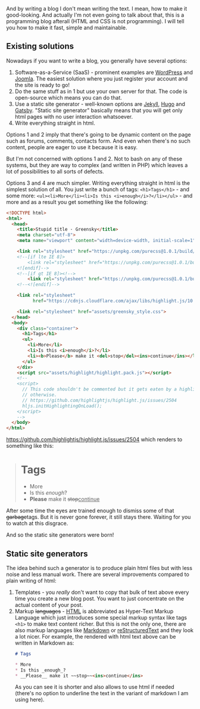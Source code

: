 And by writing a blog I don't mean writing the text. I mean, how to make it
good-looking. And actually I'm not even going to talk about that, this is
a programming blog afterall (HTML and CSS is not programming). I will tell you
how to make it fast, simple and maintainable.


## Existing solutions

Nowadays if you want to write a blog, you generally have several options:

1. Software-as-a-Service (SaaS) - prominent examples are [WordPress] and
   [Joomla]. The easiest solution where you just register your account and
   the site is ready to go!
2. Do the same stuff as in 1 but use your own server for that. The code is
   open-source which means you can do that.
3. Use a static site generator - well-known options are [Jekyll], [Hugo] and
   [Gatsby]. "Static site generator" basically means that you will get only
   html pages with no user interaction whatsoever.
4. Write everything straight in html.

[WordPress]: https://wordpress.org/
[Joomla]: https://www.joomla.org/
[Jekyll]: https://jekyllrb.com/
[Hugo]: https://gohugo.io/
[Gatsby]: https://www.gatsbyjs.org/

Options 1 and 2 imply that there's going to be dynamic content on the page such
as forums, comments, contacts form. And even when there's no such content,
people are eager to use it because it is easy.

But I'm not concerned with options 1 and 2. Not to bash on any of these systems,
but they are way to complex (and written in PHP) which leaves a lot of
possibilities to all sorts of defects.

Options 3 and 4 are much simpler. Writing everything straight in html is the
simplest solution of all. You just write a bunch of tags: `<h1>Tags</h1>` - and
some more: `<ul><li>More</li><li>Is this <i>enough</i>?</li></ul>` - and more
and as a result you get something like the following:

```html
<!DOCTYPE html>
<html>
  <head>
    <title>Stupid title · Greensky</title>
    <meta charset="utf-8">
    <meta name="viewport" content="width=device-width, initial-scale=1">

    <link rel="stylesheet" href="https://unpkg.com/purecss@1.0.1/build/pure-min.css" integrity="sha384-oAOxQR6DkCoMliIh8yFnu25d7Eq/PHS21PClpwjOTeU2jRSq11vu66rf90/cZr47" crossorigin="anonymous">
    <!--[if lte IE 8]>
        <link rel="stylesheet" href="https://unpkg.com/purecss@1.0.1/build/grids-responsive-old-ie-min.css">
    <![endif]-->
    <!--[if gt IE 8]><!-->
        <link rel="stylesheet" href="https://unpkg.com/purecss@1.0.1/build/grids-responsive-min.css">
    <!--<![endif]-->

    <link rel="stylesheet"
          href="https://cdnjs.cloudflare.com/ajax/libs/highlight.js/10.0.0/styles/lightfair.min.css">

    <link rel="stylesheet" href="assets/greensky_style.css">
  </head>
  <body>
    <div class="container">
      <h1>Tags</h1>
      <ul>
        <li>More</li>
        <li>Is this <i>enough</i>?</li>
        <li><b>Please</b> make it <del>stop</del><ins>continue</ins></li>
      </ul>
    </div>
    <script src="assets/highlight/highlight.pack.js"></script>
    <!--
    <script>
      // This code shouldn't be commented but it gets eaten by a highlighter
      // otherwise.
      // https://github.com/highlightjs/highlight.js/issues/2504
      hljs.initHighlightingOnLoad();
    </script>
    -->
  </body>
</html>
```
https://github.com/highlightjs/highlight.js/issues/2504
which renders to something like this:

<blockquote>
  <h1>Tags</h1>
  <ul>
    <li>More</li>
    <li>Is this <i>enough</i>?</li>
    <li><b>Please</b> make it <del>stop</del><ins>continue</ins></li>
  </ul>
</blockquote>

After some time the eyes are trained enough to dismiss some of that
~~garbage~~tags. But it is never gone forever, it still stays there. Waiting for
you to watch at this disgrace.

And so the static site generators were born!


## Static site generators

The idea behind such a generator is to produce plain html files but with less
noise and less manual work. There are several improvements compared to plain
writing of html:

1. Templates - you *really* don't want to copy that bulk of text above every
   time you create a new blog post. You want to just concentrate on the
   actual content of your post.
2. Markup ~~languages~~ - [HTML] is abbreviated as Hyper-Text Markup Language
   which just introduces some special markup syntax like tags `<h1>` to make
   text content richer. But this is not the only one, there are also markup
   languages like [Markdown] or [reStructuredText] and they look a lot nicer.
   For example, the rendered with html text above can be written in Markdown
   as:
   ```md
   # Tags
   
   * More
   * Is this _enough_?
   * __Please__ make it ~~stop~~<ins>continue</ins>
   ```
   As you can see it is shorter and also allows to use html if needed
   (there's no option to underline the text in the variant of markdown I am
   using here).

[HTML]: https://en.wikipedia.org/wiki/HTML
[reStructuredText]: https://en.wikipedia.org/wiki/ReStructuredText
[Markdown]: https://en.wikipedia.org/wiki/Markdown
